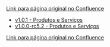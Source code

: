 [Link para página original no Confluence](https://openfinancebrasil.atlassian.net/wiki/spaces/OF/pages/17368178)

- [v1.0.1 - Produtos e Serviços](../../../../../../OF/Open%20Finance%20Brasil/Especifica%c3%a7%c3%b5es%20de%20APIs/Dados%20Abertos%20-%20DA/[DA]%20API%20-%20Produtos%20e%20Servi%c3%a7os/Hist%c3%b3rico%20de%20Especifica%c3%a7%c3%b5es%20-%20[DA]%20Produtos%20e%20Servi%c3%a7os/v1.0.1%20-%20Produtos%20e%20Servi%c3%a7os/index)
- [v1.0.0-rc5.2 - Produtos e Serviços](../../../../../../OF/Open%20Finance%20Brasil/Especifica%c3%a7%c3%b5es%20de%20APIs/Dados%20Abertos%20-%20DA/[DA]%20API%20-%20Produtos%20e%20Servi%c3%a7os/Hist%c3%b3rico%20de%20Especifica%c3%a7%c3%b5es%20-%20[DA]%20Produtos%20e%20Servi%c3%a7os/v1.0.0-rc5.2%20-%20Produtos%20e%20Servi%c3%a7os/index)

[Link para página original no Confluence](https://openfinancebrasil.atlassian.net/wiki/spaces/OF/pages/17368178)